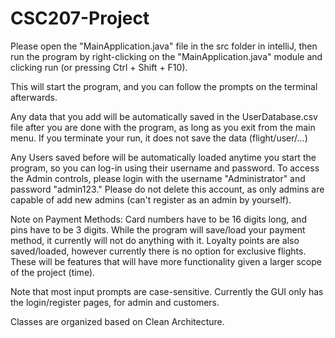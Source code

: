 # CSC207-Project
Please open the "MainApplication.java" file in the src folder in intelliJ, then run the program by right-clicking
on the "MainApplication.java" module and clicking run (or pressing Ctrl + Shift + F10).

This will start the program, and you can follow the prompts on the terminal afterwards.

Any data that you add will be automatically saved in the UserDatabase.csv file after you are done with the program,
as long as you exit from the main menu. If you terminate your run, it does not save the data (flight/user/...)

Any Users saved before will be automatically loaded anytime you start the program, so you can log-in using
their username and password. To access the Admin controls, please login with the username "Administrator" and password "admin123."
Please do not delete this account, as only admins are capable of add new admins (can't register as an admin by yourself).

Note on Payment Methods: Card numbers have to be 16 digits long, and pins have to be 3 digits.
While the program will save/load your payment method, it currently will not do anything with it. Loyalty points are also 
saved/loaded, however currently there is no option for exclusive flights. These will be features that will have more 
functionality given a larger scope of the project (time). 

Note that most input prompts are case-sensitive.
Currently the GUI only has the login/register pages, for admin and customers.

Classes are organized based on Clean Architecture.
